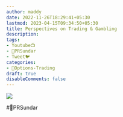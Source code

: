 ```yaml
---
author: maddy
date: 2022-11-26T18:29:41+05:30
lastmod: 2023-04-15T09:34:50+05:30
title: Perspectives on Trading & Gambling
description: 
tags:
- Youtube📺
- 🧔PRSundar 
- Tweet🐦
categories: 
- 🤹Options-Trading
draft: true
disableComments: false
---
```

![](https://i.imgur.com/TvVepDH.jpg)

#🧔PRSundar